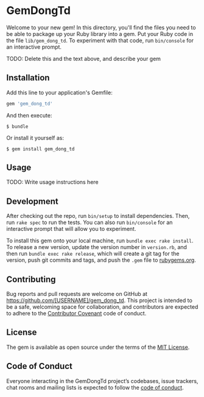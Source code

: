 # GemDongTd

Welcome to your new gem! In this directory, you'll find the files you need to be able to package up your Ruby library into a gem. Put your Ruby code in the file `lib/gem_dong_td`. To experiment with that code, run `bin/console` for an interactive prompt.

TODO: Delete this and the text above, and describe your gem

## Installation

Add this line to your application's Gemfile:

```ruby
gem 'gem_dong_td'
```

And then execute:

    $ bundle

Or install it yourself as:

    $ gem install gem_dong_td

## Usage

TODO: Write usage instructions here

## Development

After checking out the repo, run `bin/setup` to install dependencies. Then, run `rake spec` to run the tests. You can also run `bin/console` for an interactive prompt that will allow you to experiment.

To install this gem onto your local machine, run `bundle exec rake install`. To release a new version, update the version number in `version.rb`, and then run `bundle exec rake release`, which will create a git tag for the version, push git commits and tags, and push the `.gem` file to [rubygems.org](https://rubygems.org).

## Contributing

Bug reports and pull requests are welcome on GitHub at https://github.com/[USERNAME]/gem_dong_td. This project is intended to be a safe, welcoming space for collaboration, and contributors are expected to adhere to the [Contributor Covenant](http://contributor-covenant.org) code of conduct.

## License

The gem is available as open source under the terms of the [MIT License](https://opensource.org/licenses/MIT).

## Code of Conduct

Everyone interacting in the GemDongTd project’s codebases, issue trackers, chat rooms and mailing lists is expected to follow the [code of conduct](https://github.com/[USERNAME]/gem_dong_td/blob/master/CODE_OF_CONDUCT.md).
